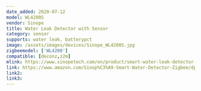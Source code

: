 ```yaml
---
date_added: 2020-07-12
model: WL4200S
vendor: Sinope
title: Water Leak Detector with Sensor
category: sensor
supports: water leak, batterypct
image: /assets/images/devices/Sinope_WL4200S.jpg
zigbeemodel: ['WL4200']
compatible: [deconz,z2m]
mlink: https://www.sinopetech.com/en/product/smart-water-leak-detector-with-sensor-zigbee/
link: https://www.amazon.com/Sinop%C3%A9-Smart-Water-Detector-Zigbee/dp/B07FB4RB3D/
link2: 
link3: 
---
```

